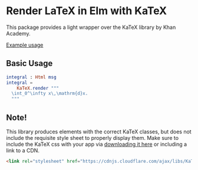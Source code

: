 # Render LaTeX in Elm with KaTeX

This package provides a light wrapper over the KaTeX library by Khan Academy.

[KaTeX]: https://github.com/Khan/KaTeX

[Example usage](https://bsouthga.github.io/elm-katex/)


## Basic Usage

```elm
integral : Html msg
integral =
    KaTeX.render """
  \int_0^\infty x\,\mathrm{d}x.
  """
```


## Note!

This library produces elements with the correct KaTeX classes,
but does not include the requisite style sheet to properly display them.
Make sure to include the KaTeX css with your app via
[downloading it here](https://github.com/khan/katex/releases) or
including a link to a CDN.

```html
<link rel="stylesheet" href="https://cdnjs.cloudflare.com/ajax/libs/KaTeX/0.6.0/katex.min.css">
```


